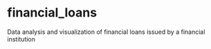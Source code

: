 # financial_loans
Data analysis and visualization of financial loans issued by a financial institution
